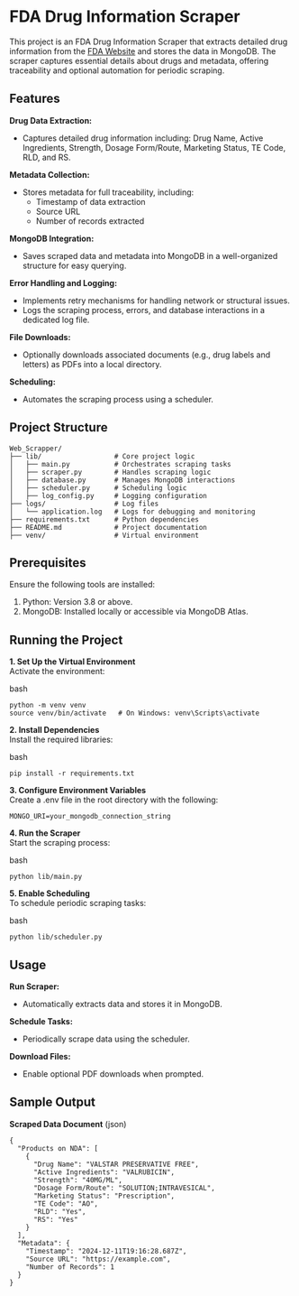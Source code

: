 # **FDA Drug Information Scraper**
This project is an FDA Drug Information Scraper that extracts detailed drug information from the [FDA Website](https://www.accessdata.fda.gov/scripts/cder/daf/index.cfm?event=overview.process&ApplNo=020892) and stores the data in MongoDB. The scraper captures essential details about drugs and metadata, offering traceability and optional automation for periodic scraping.

## **Features**

**Drug Data Extraction:**
- Captures detailed drug information including:
Drug Name, Active Ingredients, Strength, Dosage Form/Route, Marketing Status, TE Code, RLD, and RS.

**Metadata Collection:**
- Stores metadata for full traceability, including:
  - Timestamp of data extraction
  - Source URL
  - Number of records extracted

**MongoDB Integration:**
- Saves scraped data and metadata into MongoDB in a well-organized structure for easy querying.

**Error Handling and Logging:**
- Implements retry mechanisms for handling network or structural issues.
- Logs the scraping process, errors, and database interactions in a dedicated log file.

**File Downloads:**
- Optionally downloads associated documents (e.g., drug labels and letters) as PDFs into a local directory.

**Scheduling:**
- Automates the scraping process using a scheduler.

## **Project Structure**
```
Web_Scrapper/
├── lib/                  # Core project logic
│   ├── main.py           # Orchestrates scraping tasks
│   ├── scraper.py        # Handles scraping logic
│   ├── database.py       # Manages MongoDB interactions
│   ├── scheduler.py      # Scheduling logic
│   ├── log_config.py     # Logging configuration
├── logs/                 # Log files
│   └── application.log   # Logs for debugging and monitoring
├── requirements.txt      # Python dependencies
├── README.md             # Project documentation
├── venv/                 # Virtual environment
```

## **Prerequisites**
Ensure the following tools are installed:

1. Python: Version 3.8 or above.
2. MongoDB: Installed locally or accessible via MongoDB Atlas.

## **Running the Project**

**1. Set Up the Virtual Environment**<br>
Activate the environment:

bash
```
python -m venv venv
source venv/bin/activate   # On Windows: venv\Scripts\activate
```

**2. Install Dependencies**<br>
Install the required libraries:

bash
```
pip install -r requirements.txt
```

**3. Configure Environment Variables**<br>
Create a .env file in the root directory with the following:
```
MONGO_URI=your_mongodb_connection_string
```

**4. Run the Scraper**<br>
Start the scraping process:

bash
```
python lib/main.py
```

**5. Enable Scheduling**<br>
To schedule periodic scraping tasks:

bash
```
python lib/scheduler.py
```

## **Usage**

**Run Scraper:**
- Automatically extracts data and stores it in MongoDB.

**Schedule Tasks:**
- Periodically scrape data using the scheduler.

**Download Files:**
- Enable optional PDF downloads when prompted.

## **Sample Output**
**Scraped Data Document**
(json)
```
{
  "Products on NDA": [
    {
      "Drug Name": "VALSTAR PRESERVATIVE FREE",
      "Active Ingredients": "VALRUBICIN",
      "Strength": "40MG/ML",
      "Dosage Form/Route": "SOLUTION;INTRAVESICAL",
      "Marketing Status": "Prescription",
      "TE Code": "AO",
      "RLD": "Yes",
      "RS": "Yes"
    }
  ],
  "Metadata": {
    "Timestamp": "2024-12-11T19:16:28.687Z",
    "Source URL": "https://example.com",
    "Number of Records": 1
  }
}
```
